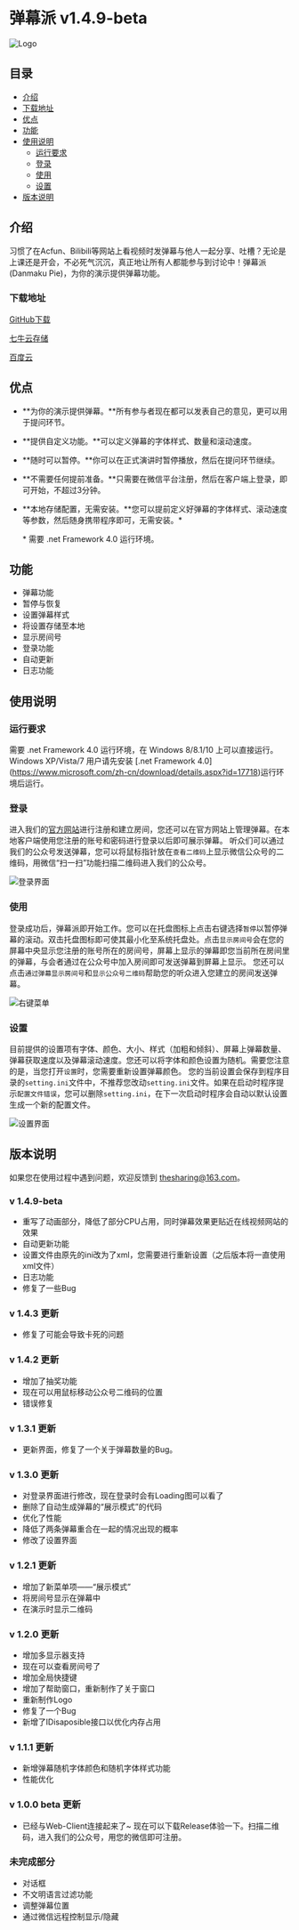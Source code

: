 # 弹幕派 v1.4.9-beta

![Logo](http://7xr64j.com1.z0.glb.clouddn.com/danmu/v1.3.1/intro/Logo.png)

## 目录
* [介绍](#介绍)
* [下载地址](#下载地址)
* [优点](#优点)
* [功能](#功能)
* [使用说明](#使用说明)
	* [运行要求](#运行要求)
	* [登录](#登录)
	* [使用](#使用)
	* [设置](#设置)
* [版本说明](#版本说明)

## 介绍

习惯了在Acfun、Bilibili等网站上看视频时发弹幕与他人一起分享、吐槽？无论是上课还是开会，不必死气沉沉，真正地让所有人都能参与到讨论中！弹幕派(Danmaku Pie)，为你的演示提供弹幕功能。

### 下载地址
[GitHub下载](https://github.com/Project-Danmu/Native-Client/releases)

[七牛云存储](http://7xr64j.com1.z0.glb.clouddn.com/danmu/release/Danmakupie%20v1.4.9.0.zip)

[百度云](https://pan.baidu.com/s/1hrJ7MAw)

## 优点

* **为你的演示提供弹幕。**所有参与者现在都可以发表自己的意见，更可以用于提问环节。
* **提供自定义功能。**可以定义弹幕的字体样式、数量和滚动速度。
* **随时可以暂停。**你可以在正式演讲时暂停播放，然后在提问环节继续。
* **不需要任何提前准备。**只需要在微信平台注册，然后在客户端上登录，即可开始，不超过3分钟。
* **本地存储配置，无需安装。**您可以提前定义好弹幕的字体样式、滚动速度等参数，然后随身携带程序即可，无需安装。\*

	\* 需要 .net Framework 4.0 运行环境。

## 功能

* 弹幕功能
* 暂停与恢复
* 设置弹幕样式
* 将设置存储至本地
* 显示房间号
* 登录功能
* 自动更新
* 日志功能

## 使用说明

### 运行要求

需要 .net Framework 4.0 运行环境，在 Windows 8/8.1/10 上可以直接运行。Windows XP/Vista/7 用户请先安装 [.net Framework 4.0] (https://www.microsoft.com/zh-cn/download/details.aspx?id=17718)运行环境后运行。

### 登录

进入我们的[官方网站](http://danmu.zhengzi.me)进行注册和建立房间，您还可以在官方网站上管理弹幕。在本地客户端使用您注册的账号和密码进行登录以后即可展示弹幕。
听众们可以通过我们的公众号发送弹幕，您可以将鼠标指针放在`查看二维码`上显示微信公众号的二维码，用微信“扫一扫”功能扫描二维码进入我们的公众号。

![登录界面](http://7xr64j.com1.z0.glb.clouddn.com/danmu/v.1.3.1/intro/Login.png)

### 使用

登录成功后，弹幕派即开始工作。您可以在托盘图标上点击右键选择`暂停`以暂停弹幕的滚动。双击托盘图标即可使其最小化至系统托盘处。点击`显示房间号`会在您的屏幕中央显示您注册的账号所在的房间号，屏幕上显示的弹幕即您当前所在房间里的弹幕，与会者通过在公众号中加入房间即可发送弹幕到屏幕上显示。
您还可以点击`通过弹幕显示房间号`和`显示公众号二维码`帮助您的听众进入您建立的房间发送弹幕。

![右键菜单](http://7xr64j.com1.z0.glb.clouddn.com/danmu/v1.3.1/intro/Menu.png)

### 设置

目前提供的设置项有字体、颜色、大小、样式（加粗和倾斜）、屏幕上弹幕数量、弹幕获取速度以及弹幕滚动速度。您还可以将字体和颜色设置为随机。需要您注意的是，当您打开`设置`时，您需要重新设置弹幕颜色。
您的当前设置会保存到程序目录的`setting.ini`文件中，不推荐您改动`setting.ini`文件。如果在启动时程序提示`配置文件错误`，您可以删除`setting.ini`，在下一次启动时程序会自动以默认设置生成一个新的配置文件。

![设置界面](http://7xr64j.com1.z0.glb.clouddn.com/danmu/v1.3.1/intro/Setting.png)

## 版本说明

如果您在使用过程中遇到问题，欢迎反馈到 [thesharing@163.com](mailto:thesharing@163.com?subject=弹幕派意见反馈)。

### v 1.4.9-beta

* 重写了动画部分，降低了部分CPU占用，同时弹幕效果更贴近在线视频网站的效果
* 自动更新功能
* 设置文件由原先的ini改为了xml，您需要进行重新设置（之后版本将一直使用xml文件）
* 日志功能
* 修复了一些Bug

### v 1.4.3 更新

* 修复了可能会导致卡死的问题

### v 1.4.2 更新

* 增加了抽奖功能
* 现在可以用鼠标移动公众号二维码的位置
* 错误修复

### v 1.3.1 更新

* 更新界面，修复了一个关于弹幕数量的Bug。

### v 1.3.0 更新

* 对登录界面进行修改，现在登录时会有Loading图可以看了
* 删除了自动生成弹幕的“展示模式”的代码
* 优化了性能
* 降低了两条弹幕重合在一起的情况出现的概率
* 修改了设置界面

### v 1.2.1 更新

* 增加了新菜单项——“展示模式”
* 将房间号显示在弹幕中
* 在演示时显示二维码

### v 1.2.0 更新

* 增加多显示器支持
* 现在可以查看房间号了
* 增加全局快捷键
* 增加了帮助窗口，重新制作了关于窗口
* 重新制作Logo
* 修复了一个Bug
* 新增了IDisaposible接口以优化内存占用

### v 1.1.1 更新

* 新增弹幕随机字体颜色和随机字体样式功能
* 性能优化

### v 1.0.0 beta 更新

* 已经与Web-Client连接起来了~ 现在可以下载Release体验一下。扫描二维码，进入我们的公众号，用您的微信即可注册。

### 未完成部分

* 对话框
* 不文明语言过滤功能
* 调整弹幕位置
* 通过微信远程控制显示/隐藏
